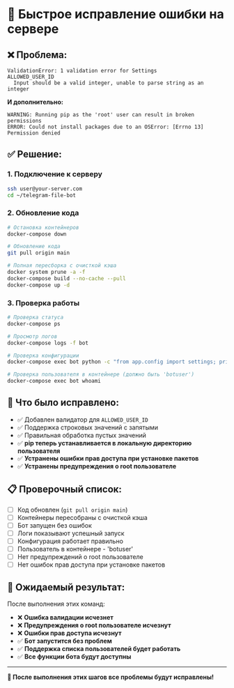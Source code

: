 # 🚨 Быстрое исправление ошибки на сервере

## ❌ **Проблема:**
```
ValidationError: 1 validation error for Settings
ALLOWED_USER_ID
  Input should be a valid integer, unable to parse string as an integer
```

**И дополнительно:**
```
WARNING: Running pip as the 'root' user can result in broken permissions
ERROR: Could not install packages due to an OSError: [Errno 13] Permission denied
```

## ✅ **Решение:**

### **1. Подключение к серверу**
```bash
ssh user@your-server.com
cd ~/telegram-file-bot
```

### **2. Обновление кода**
```bash
# Остановка контейнеров
docker-compose down

# Обновление кода
git pull origin main

# Полная пересборка с очисткой кэша
docker system prune -a -f
docker-compose build --no-cache --pull
docker-compose up -d
```

### **3. Проверка работы**
```bash
# Проверка статуса
docker-compose ps

# Просмотр логов
docker-compose logs -f bot

# Проверка конфигурации
docker-compose exec bot python -c "from app.config import settings; print('Allowed users:', settings.allowed_user_ids)"

# Проверка пользователя в контейнере (должно быть 'botuser')
docker-compose exec bot whoami
```

## 🔧 **Что было исправлено:**

- ✅ Добавлен валидатор для `ALLOWED_USER_ID`
- ✅ Поддержка строковых значений с запятыми
- ✅ Правильная обработка пустых значений
- ✅ **pip теперь устанавливается в локальную директорию пользователя**
- ✅ **Устранены ошибки прав доступа при установке пакетов**
- ✅ **Устранены предупреждения о root пользователе**

## 📋 **Проверочный список:**

- [ ] Код обновлен (`git pull origin main`)
- [ ] Контейнеры пересобраны с очисткой кэша
- [ ] Бот запущен без ошибок
- [ ] Логи показывают успешный запуск
- [ ] Конфигурация работает правильно
- [ ] Пользователь в контейнере - 'botuser'
- [ ] Нет предупреждений о root пользователе
- [ ] Нет ошибок прав доступа при установке пакетов

## 🎯 **Ожидаемый результат:**

После выполнения этих команд:
- ❌ **Ошибка валидации исчезнет**
- ❌ **Предупреждения о root пользователе исчезнут**
- ❌ **Ошибки прав доступа исчезнут**
- ✅ **Бот запустится без проблем**
- ✅ **Поддержка списка пользователей будет работать**
- ✅ **Все функции бота будут доступны**

---

**🎉 После выполнения этих шагов все проблемы будут исправлены!** 